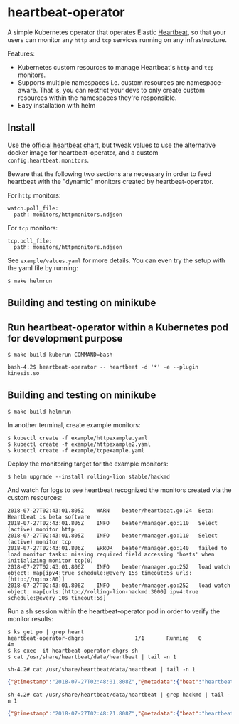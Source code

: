 # heartbeat-operator

A simple Kubernetes operator that operates Elastic [Heartbeat](https://www.elastic.co/products/beats/heartbeat), so that your users can monitor any `http` and `tcp` services running on any infrastructure.

Features:

- Kubernetes custom resources to manage Heartbeat's `http` and `tcp` monitors.
- Supports multiple namespaces i.e. custom resources are namespace-aware. That is, you can restrict your devs to only create custom resources within the namespaces they're responsible.
- Easy installation with helm

## Install

Use the [official heartbeat chart](https://github.com/helm/charts/tree/master/stable/heartbeat), but tweak values to use the alternative docker image for heartbeat-operator, and a custom `config.heartbeat.monitors`.

Beware that the following two sections are necessary in order to feed heartbeat with the "dynamic" monitors created by heartbeat-operator.

For `http` monitors:

```
watch.poll_file:
  path: monitors/httpmonitors.ndjson
```

For `tcp` monitors:

```
tcp.poll_file:
  path: monitors/httpmonitors.ndjson
```


See `example/values.yaml` for more details. You can even try the setup with the yaml file by running:

```
$ make helmrun
```

## Building and testing on minikube

## Run heartbeat-operator within a Kubernetes pod for development purpose

```
$ make build kuberun COMMAND=bash

bash-4.2$ heartbeat-operator -- heartbeat -d '*' -e --plugin kinesis.so
```

## Building and testing on minikube

```
$ make build helmrun
```

In another terminal, create example monitors:

```
$ kubectl create -f example/httpexample.yaml
$ kubectl create -f example/httpexample2.yaml
$ kubectl create -f example/tcpexample.yaml
```

Deploy the monitoring target for the example monitors:

```
$ helm upgrade --install rolling-lion stable/hackmd
```

And watch for logs to see heartbeat recognized the monitors created via the custom resources:

```
2018-07-27T02:43:01.805Z	WARN	beater/heartbeat.go:24	Beta: Heartbeat is beta software
2018-07-27T02:43:01.805Z	INFO	beater/manager.go:110	Select (active) monitor http
2018-07-27T02:43:01.805Z	INFO	beater/manager.go:110	Select (active) monitor tcp
2018-07-27T02:43:01.806Z	ERROR	beater/manager.go:140	failed to load monitor tasks: missing required field accessing 'hosts' when initializing monitor tcp(0)
2018-07-27T02:43:01.806Z	INFO	beater/manager.go:252	load watch object: map[ipv4:true schedule:@every 15s timeout:5s urls:[http://nginx:80]]
2018-07-27T02:43:01.806Z	INFO	beater/manager.go:252	load watch object: map[urls:[http://rolling-lion-hackmd:3000] ipv4:true schedule:@every 10s timeout:5s]
```

Run a sh session within the heartbeat-operator pod in order to verify the monitor results:

```
$ ks get po | grep heart
heartbeat-operator-dhgrs                1/1       Running   0          4m
$ ks exec -it heartbeat-operator-dhgrs sh
$ cat /usr/share/heartbeat/data/heartbeat | tail -n 1
```

```
sh-4.2# cat /usr/share/heartbeat/data/heartbeat | tail -n 1
```

```json
{"@timestamp":"2018-07-27T02:48:01.808Z","@metadata":{"beat":"heartbeat","type":"doc","version":"6.3.1"},"tcp":{"rtt":{"connect":{"us":17498}},"port":80},"http":{"rtt":{"validate":{"us":76514},"content":{"us":68},"total":{"us":169462},"write_request":{"us":126},"response_header":{"us":76445}},"response":{"status":200},"url":"http://google.com"},"monitor":{"duration":{"us":190514},"status":"up","scheme":"http","id":"http@http://google.com","name":"http","type":"http","host":"google.com","ip":"172.217.161.78"},"beat":{"name":"heartbeat-operator-dhgrs","hostname":"heartbeat-operator-dhgrs","version":"6.3.1"},"host":{"name":"heartbeat-operator-dhgrs"},"resolve":{"ip":"172.217.161.78","rtt":{"us":20751},"host":"google.com"},"type":"monitor"}
```

```
sh-4.2# cat /usr/share/heartbeat/data/heartbeat | grep hackmd | tail -n 1
```

```json
{"@timestamp":"2018-07-27T02:48:21.808Z","@metadata":{"beat":"heartbeat","type":"doc","version":"6.3.1"},"error":{"type":"io","message":"lookup rolling-lion-hackmd on 10.96.0.10:53: no such host"},"http":{"url":"http://rolling-lion-hackmd:3000"},"tcp":{"port":3000},"type":"monitor","beat":{"name":"heartbeat-operator-dhgrs","hostname":"heartbeat-operator-dhgrs","version":"6.3.1"},"host":{"name":"heartbeat-operator-dhgrs"},"monitor":{"duration":{"us":23021},"id":"http@http://rolling-lion-hackmd:3000","scheme":"http","name":"http","type":"http","host":"rolling-lion-hackmd","status":"down"},"resolve":{"host":"rolling-lion-hackmd"}}
```
